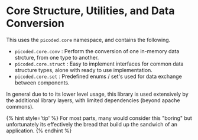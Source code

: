 # Core Structure, Utilities, and Data Conversion

This uses the `picoded.core` namespace, and contains the following.

+ `picoded.core.conv` : Perform the conversion of one in-memory data strcture, from one type to another.
+ `picoded.core.struct` : Easy to implement interfaces for common data structure types, alone with ready to use implementation.
+ `picoded.core.set` : Predefined enums / set's used for data exchange between components. 

In general due to to its lower level usage, this library is used extensively by the additional library layers, with limited dependencies (beyond apache commons).

{% hint style='tip' %}
For most parts, many would consider this "boring" but unfortunately its effectively the bread that build up the sandwich of an application.
{% endhint %}
